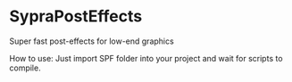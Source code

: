 # SypraPostEffects
Super fast post-effects for low-end graphics

How to use:
Just import SPF folder into your project and wait for scripts to compile.
